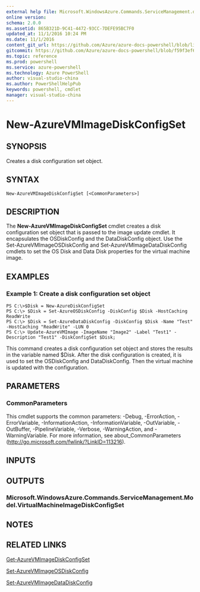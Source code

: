 ```yaml
---
external help file: Microsoft.WindowsAzure.Commands.ServiceManagement.dll-Help.xml
online version: 
schema: 2.0.0
ms.assetid: 865B321D-9C41-4472-93CC-7DEFE95BC7F0
updated_at: 11/1/2016 10:24 PM
ms.date: 11/1/2016
content_git_url: https://github.com/Azure/azure-docs-powershell/blob/live/azureps-cmdlets-docs/ServiceManagement/Azure.Service/v0.9.8/New-AzureVMImageDiskConfigSet.md
gitcommit: https://github.com/Azure/azure-docs-powershell/blob/f59f3ef60bc592383812213e69fd77ba950759ed/azureps-cmdlets-docs/ServiceManagement/Azure.Service/v0.9.8/New-AzureVMImageDiskConfigSet.md
ms.topic: reference
ms.prod: powershell
ms.service: azure-powershell
ms.technology: Azure PowerShell
author: visual-studio-china
ms.author: PowerShellHelpPub
keywords: powershell, cmdlet
manager: visual-studio-china
---
```


# New-AzureVMImageDiskConfigSet

## SYNOPSIS
Creates a disk configuration set object.

## SYNTAX

```
New-AzureVMImageDiskConfigSet [<CommonParameters>]
```

## DESCRIPTION
The **New-AzureVMImageDiskConfigSet** cmdlet creates a disk configuration set object that is passed to the image update cmdlet.
It encapsulates the OSDiskConfig and the DataDiskConfig object.
Use the Set-AzureVMImageOSDiskConfig and Set-AzureVMImageDataDiskConfig cmdlets to set the OS Disk and Data Disk properties for the virtual machine image.

## EXAMPLES

### Example 1: Create a disk configuration set object
```
PS C:\>$Disk = New-AzureDiskConfigSet
PS C:\> $Disk = Set-AzureOSDiskConfig -DiskConfig $Disk -HostCaching ReadWrite
PS C:\> $Disk = Set-AzureDataDiskConfig -DiskConfig $Disk -Name "Test" -HostCaching "ReadWrite" -LUN 0
PS C:\> Update-AzureVMImage -ImageName "Image2" -Label "Test1" -Description "Test1" -DiskConfigSet $Disk;
```

This command creates a disk configuration set object and stores the results in the variable named $Disk.
After the disk configuration is created, it is used to set the OSDiskConfig and DataDiskConfig.
Then the virtual machine is updated with the configuration.

## PARAMETERS

### CommonParameters
This cmdlet supports the common parameters: -Debug, -ErrorAction, -ErrorVariable, -InformationAction, -InformationVariable, -OutVariable, -OutBuffer, -PipelineVariable, -Verbose, -WarningAction, and -WarningVariable. For more information, see about_CommonParameters (http://go.microsoft.com/fwlink/?LinkID=113216).

## INPUTS

## OUTPUTS

### Microsoft.WindowsAzure.Commands.ServiceManagement.Model.VirtualMachineImageDiskConfigSet

## NOTES

## RELATED LINKS

[Get-AzureVMImageDiskConfigSet](xref:ServiceManagement/Azure.Service/v0.9.8/Get-AzureVMImageDiskConfigSet.md)

[Set-AzureVMImageOSDiskConfig](xref:ServiceManagement/Azure.Service/v0.9.8/Set-AzureVMImageOSDiskConfig.md)

[Set-AzureVMImageDataDiskConfig](xref:ServiceManagement/Azure.Service/v0.9.8/Set-AzureVMImageDataDiskConfig.md)


